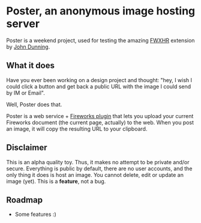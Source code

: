 # Poster, an anonymous image hosting server

Poster is a weekend project, used for testing the amazing [FWXHR](http://johndunning.com/fireworks/about/FWXHR) extension by [John Dunning](http://johndunning.com/).

## What it does

Have you ever been working on a design project and thought: "hey, I wish I could click a button and get back a public URL with the image I could send by IM or Email".

Well, Poster does that.

Poster is a web service + [Fireworks plugin](http://github.com/bomberstudios/poster-plugin-fireworks) that lets you upload your current Fireworks document (the current page, actually) to the web. When you post an image, it will copy the resulting URL to your clipboard.


## Disclaimer

This is an alpha quality toy. Thus, it makes no attempt to be private and/or secure. Everything is public by default, there are no user accounts, and the only thing it does is host an image. You cannot delete, edit or update an image (yet). This is a **feature**, not a bug.


## Roadmap

- Some features :)

